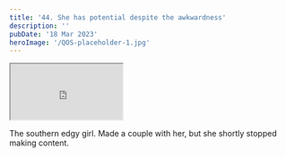 ```yaml
---
title: '44. She has potential despite the awkwardness'
description: ''
pubDate: '18 Mar 2023'
heroImage: '/QOS-placeholder-1.jpg'
---
```

<iframe src="https://drive.google.com/file/d/1XOGO4tMBJgp7pTm77bDno9xhD0zgvDEe/preview" width="200" height="100" allow="autoplay" allowfullscreen="allowfullscreen"></iframe>

The southern edgy girl. Made a couple with her, but she shortly stopped making content.